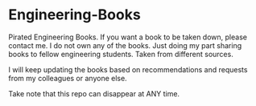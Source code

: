# Engineering-Books
Pirated Engineering Books.
If you want a book to be taken down, please contact me.
I do not own any of the books. Just doing my part sharing books to fellow engineering students. Taken from different sources.

I will keep updating the books based on recommendations and requests from my colleagues or anyone else.

Take note that this repo can disappear at ANY time.
